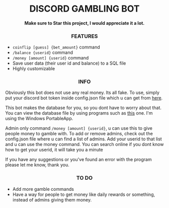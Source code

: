 <h1 align="center">
	  DISCORD GAMBLING BOT 
</h1>

<h4 align="center">
	  Make sure to Star this project, I would appreciate it a lot.
</h4>

<h3 align="center">
	  FEATURES
</h3>

* `coinflip [guess] {bet_amount}` command
* `/balance {userid}` command
* `/money [amount] {userid}` command
* Save user data (their user id and balance) to a SQL file
* Highly customizable

<h3 align="center">
	  INFO
</h3>

Obviously this bot does not use any real money. Its all fake. To use, simply put your discord bot token inside config.json file which u can get from <a href="https://discord.com/developers/applications">here</a>.

This bot makes the database for you, so you dont have to worry about that. You can view the database file by using programs such as <a href="https://sqlitebrowser.org/dl/">this</a> one. I'm using the Windows PortableApp.

Admin only command `/money [amount] {userid}`, u can use this to give people money to gamble with. To add or remove admins, check out the config.json file where u can find a list of admins. Add your userid to that list and u can use the money command. You can search online if you dont know how to get your userid, it will take you a minute

If you have any suggestions or you've found an error with the program please let me know, thank you.

<h3 align="center">
	  TO DO
</h3>

* Add more gamble commands
* Have a way for people to get money like daily rewards or something, instead of admins giving them money.
